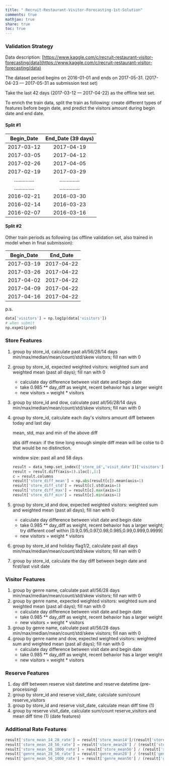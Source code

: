```yaml
---
title: " Recruit-Restaurant-Visitor-Forecasting-1st-Solution"
comments: true
mathjax: true
share: true
toc: true
---
```


### Validation Strategy

Data description: [https://www.kaggle.com/c/recruit-restaurant-visitor-forecasting/data](https://www.kaggle.com/c/recruit-restaurant-visitor-forecasting/data)

The dataset period begins on 2016-01-01 and ends on 2017-05-31. (2017-04-23 — 2017-05-31 as submission test set)

Take the last 42 days (2017-03-12 — 2017-04-22) as the offline test set.

To enrich the train data,  split the train as following: create different types of features before begin date, and predict the visitors amount during begin date and end date. 

#### Split #1

| Begin_Date | End_Date (39 days) |
| :--------: | :----------------: |
| 2017-03-12 |     2017-04-19     |
| 2017-03-05 |     2017-04-12     |
| 2017-02-26 |     2017-04-05     |
| 2017-02-19 |     2017-03-29     |
|   …………..   |       …………..       |
|   …………..   |       …………..       |
| 2016-02-21 |     2016-03-30     |
| 2016-02-14 |     2016-03-23     |
| 2016-02-07 |     2016-03-16     |

#### Split #2

Other train periods as following (as offline validation set, also trained in model when in final submission):

| Begin_Date |  End_Date  |
| :--------: | :--------: |
| 2017-03-19 | 2017-04-22 |
| 2017-03-26 | 2017-04-22 |
| 2017-04-02 | 2017-04-22 |
| 2017-04-09 | 2017-04-22 |
| 2017-04-16 | 2017-04-22 |

p.s. 

```python
data['visitors'] = np.log1p(data['visitors'])
# when submit 
np.expm1(pred)
```

### Store Features

1. group by store_id, calculate past all/56/28/14 days min/max/median/mean/count/std/skew visitors; fill nan with 0

2. group by store_id, expected weighted visitors: weighted sum and weighted mean (past all days); fill nan with 0

   *  calculate day difference between visit date and begin date
   *  take 0.985 ** day_diff as weight, recent behavior has a larger weight
   *  new visitors = weight * visitors

3. group by store_id and dow, calculate past all/56/28/14 days min/max/median/mean/count/std/skew visitors; fill nan with 0

4. group by store_id, calculate each day's visitors amount diff between today and last day

   mean, std, max and min of the above diff

   abs diff mean:  if the time long enough simple diff mean will be colse to 0 that would be no distinction.

   window size: past all and 58 days

   ```python
   result = data_temp.set_index(['store_id','visit_date'])['visitors'].unstack()
   result = result.diff(axis=1).iloc[:,1:]
   c = result.columns
   result['store_diff_mean'] = np.abs(result[c]).mean(axis=1)
   result['store_diff_std'] = result[c].std(axis=1)
   result['store_diff_max'] = result[c].max(axis=1)
   result['store_diff_min'] = result[c].min(axis=1)
   ```

5. group by store_id and dow, expected weighted visitors: weighted sum and weighted mean (past all days); fill nan with 0

   -  calculate day difference between visit date and begin date
   -  take 0.985 ** day_diff as weight, recent behavior has a larger weight; try different coef within [0.9,0.95,0.97,0.98,0.985,0.99,0.999,0.9999] 
   -  new visitors = weight * visitors

6. group by store_id and holiday flag1/2, calculate past all days min/max/median/mean/count/std/skew visitors; fill nan with 0

7. group by store_id, calculate the day diff between begin date and first/last visit date

### Visitor Features

1. group by genre name, calculate past all/56/28 days min/max/median/mean/count/std/skew visitors; fill nan with 0
2. group by genre name, expected weighted visitors: weighted sum and weighted mean (past all days); fill nan with 0
   -  calculate day difference between visit date and begin date
   -  take 0.985 ** day_diff as weight, recent behavior has a larger weight
   -  new visitors = weight * visitors
3. group by genre name, calculate past all/56/28 days min/max/median/mean/count/std/skew visitors; fill nan with 0
4. group by genre name and dow, expected weighted visitors: weighted sum and weighted mean (past all days); fill nan with 0
   -  calculate day difference between visit date and begin date
   -  take 0.985 ** day_diff as weight, recent behavior has a larger weight
   -  new visitors = weight * visitors

### Reserve Features

1. day diff between reserve visit datetime and reserve datetime (pre-processing)
2. group by store_id and reserve visit_date, calculate sum/count reserve_visitors
3. group by store_id and reserve visit_date, calculate mean diff time (1)
4. group by reserve visit_date, calculate sum/count reserve_visitors and mean diff time (1) (date features)

### Additional Rate Features

```python
result['store_mean_14_28_rate'] = result['store_mean14']/(result['store_mean28']+0.01)
result['store_mean_28_56_rate'] = result['store_mean28'] / (result['store_mean56'] + 0.01)
result['store_mean_56_1000_rate'] = result['store_mean56'] / (result['store_mean1000'] + 0.01)
result['genre_mean_28_56_rate'] = result['genre_mean28'] / (result['genre_mean56'] + 0.01)
result['genre_mean_56_1000_rate'] = result['genre_mean56'] / (result['genre_mean1000'] + 0.01)
```